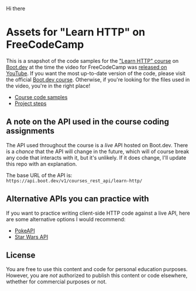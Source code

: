 Hi there

# Assets for "Learn HTTP" on FreeCodeCamp

This is a snapshot of the code samples for the ["Learn HTTP" course](https://boot.dev/courses/learn-http) on [Boot.dev](https://boot.dev) at the time the video for FreeCodeCamp was [released on YouTube](https://www.youtube.com/watch?v=2JYT5f2isg4). If you want the most up-to-date version of the code, please visit the official [Boot.dev course](https://boot.dev/courses/learn-http). Otherwise, if you're looking for the files used in the video, you're in the right place!

* [Course code samples](/course)
* [Project steps](/project)

## A note on the API used in the course coding assignments

The API used throughout the course is a *live* API hosted on Boot.dev. There is a *chance* that the API will change in the future, which will of course break any code that interacts with it, but it's unlikely. If it does change, I'll update this repo with an explanation.

The base URL of the API is: `https://api.boot.dev/v1/courses_rest_api/learn-http/`

## Alternative APIs you can practice with

If you want to practice writing client-side HTTP code against a live API, here are some alternative options I would recommend:

* [PokeAPI](https://pokeapi.co/)
* [Star Wars API](https://swapi.dev/)

## License

You are free to use this content and code for personal education purposes. However, you are *not* authorized to publish this content or code elsewhere, wthether for commercial purposes or not. 
